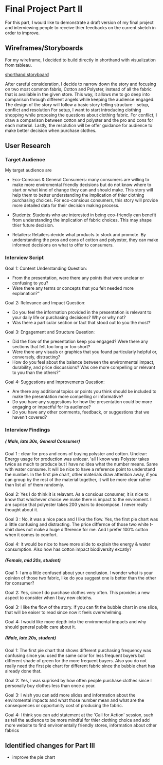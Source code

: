 # Final Project Part II
For this part, I would like to demonstrate a draft version of my final project and interviewing people to receive  thier feedbacks on the current sketch in order to improve. 

## Wireframes/Storyboards 
For my wireframe, I decided to build directly in shorthand with visualization from tableau. 

[shorthand storyboard](https://preview.shorthand.com/svyRkkoViol8z3Sp)


After careful consideration, I decide to narrow down the story and focusing on two most common fabris, Cotton and Polyster, instead of all the fabric that is avaliable in the given store. 
This way, it allows me to go deep into comparison through different angels while keeping the audience engaged. 
The design of the story will follow a basic story telling structure - setup, conflict and resolution 
For setup, I want to start introducing clothing shopping while proposing the questions about clothing fabric. 
For conflict, I draw a comparison between cotton and polyster and the pro and cons for each material. 
Lastly, the resolution will be offer guidance for audience to make better decision when purchase clothes. 


## User Research 
### Target Audience 
My target audience are 
- Eco-Consious & General Consumers: many consumers are willing to make more enviromental friendly decisions but do not know where to start or what kind of change they can and should make. This story will help them to better understanding the implication of thier clothing purchasing choices.
  For eco-consious consumers, this story will provide more detailed data for their decision making process.
  
- Students: Students who are interested in being eco-friendly can benefit from understanding the implication of fabric choices. This may shape thier future decision. 

- Retailers: Retailers decide what products to stock and promote. By understanding the pros and cons of cotton and polyester, they can make informed decisions on what to offer to consumers.

### Interview Script 

Goal 1: Content Understanding
Question: 
- From the presentation, were there any points that were unclear or confusing to you?
- Were there any terms or concepts that you felt needed more explanation?"

Goal 2: Relevance and Impact
Question: 
- Do you feel the information provided in the presentation is relevant to your daily life or purchasing decisions? Why or why not?
- Was there a particular section or fact that stood out to you the most?

Goal 3: Engagement and Structure
Question:
- Did the flow of the presentation keep you engaged? Were there any sections that felt too long or too short?
- Were there any visuals or graphics that you found particularly helpful or, conversely, distracting?
- How do you feel about the balance between the environmental impact, durability, and price discussions? Was one more compelling or relevant to you than the others?"

Goal 4: Suggestions and Improvements
Question: 
- Are there any additional topics or points you think should be included to make the presentation more compelling or informative?
- Do you have any suggestions for how the presentation could be more engaging or impactful for its audience?
- Do you have any other comments, feedback, or suggestions that we haven't covered?
  
### Interview Findings 
##### ( Male, late 30s, General Consumer) 

Goal 1 : clear for pros and cons of buying polyster and cotton. Unclear: Energy usage for production was unlcear. 'all I know was Polyster takes twice as much to produce but I have no idea what the number means. Same with water consume. It will be nice to have a reference point to understand the number. In the first pie chart, other materials draw attention away, if you can group by the rest of the material together, it will be more clear rather than list all of them randomly. 

Goal 2: Yes I do think it is relavant. As a consious consumer, it is nice to know that whichever choice we make there is impact to the enviroment. I am suprise that polyester takes 200 years to decompose. I never really thought about it. 

Goal 3 : No, it was a nice pace and I like the flow. Yes, the first pie chart was a little confusing and distracting. The price differnce of those two white t-shirt does not make a huge difference for me. And I prefer 100% cotton when it comes to comfort. 

Goal 4: It would be nice to have more slide to explain the energy & water consumption.  Also how has cotton impact biodiversity excatly? 

##### (Female, mid 20s, student) 
Goal 1: I am a little confused about your conclusion. I wonder what is your opinion of those two fabric, like do you suggest one is better than the other for consumer? 

Goal 2: Yes, since I do purchase clothes very often. This provides a new aspect to consider when I buy new clotehs. 

Goal 3: I like the flow of the story. If you can fit the bubble chart in one slide, that will be eaiser to read since now it feels overwhelming. 

Goal 4: I would like more depth into the enviromental impacts and why should general public care about it. 

##### (Male, late 20s, student) 

Goal 1: The first pie chart that shows different purchasing frequency was confusing since you used the same color for less frequent buyers but different shade of green for the more frequent buyers. 
Also you do not really need the first pie chart for different fabric since the bubble chart has already done that. 

Goal 2: Yes, I was suprised by how often people purchase clothes since I personally buy clothes less than once a year. 

Goal 3: I wish you can add more slides and information about the enviromental impacts and what those number mean and what are the consequences or opportunity cost of producing the fabric. 

Goal 4: I think  you can add statement at the 'Call for Action' session, such as tell the audience to be more mindful for thier clothing choice and add more website to find enviromentally friendly stores, information about other fabrics 

## Identified changes for Part III 
- improve the pie chart 

